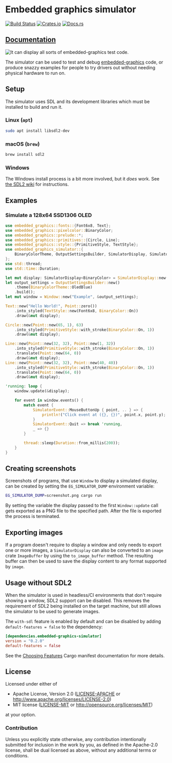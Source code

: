 # Embedded graphics simulator

[![Build Status](https://circleci.com/gh/jamwaffles/embedded-graphics/tree/master.svg?style=shield)](https://circleci.com/gh/jamwaffles/embedded-graphics/tree/master)
[![Crates.io](https://img.shields.io/crates/v/embedded-graphics-simulator.svg)](https://crates.io/crates/embedded-graphics-simulator)
[![Docs.rs](https://docs.rs/embedded-graphics-simulator/badge.svg)](https://docs.rs/embedded-graphics-simulator)

## [Documentation](https://docs.rs/embedded-graphics-simulator)

![It can display all sorts of embedded-graphics test code.](https://raw.githubusercontent.com/jamwaffles/embedded-graphics/master/assets/simulator-demo.png)

The simulator can be used to test and debug
[embedded-graphics](https://crates.io/crates/embedded-graphics) code, or produce snazzy examples
for people to try drivers out without needing physical hardware to run on.

## Setup

The simulator uses SDL and its development libraries which must be installed to build and run
it.

### Linux (`apt`)

```bash
sudo apt install libsdl2-dev
```

### macOS (`brew`)

```bash
brew install sdl2
```

### Windows

The Windows install process is a bit more involved, but it _does_ work. See [the SDL2
wiki](https://wiki.libsdl.org/Installation#WinRT.2FWindows_8.2FWinPhone) for instructions.

## Examples

### Simulate a 128x64 SSD1306 OLED

```rust
use embedded_graphics::fonts::{Font6x8, Text};
use embedded_graphics::pixelcolor::BinaryColor;
use embedded_graphics::prelude::*;
use embedded_graphics::primitives::{Circle, Line};
use embedded_graphics::style::{PrimitiveStyle, TextStyle};
use embedded_graphics_simulator::{
    BinaryColorTheme, OutputSettingsBuilder, SimulatorDisplay, SimulatorEvent, Window,
};
use std::thread;
use std::time::Duration;

let mut display: SimulatorDisplay<BinaryColor> = SimulatorDisplay::new(Size::new(128, 64));
let output_settings = OutputSettingsBuilder::new()
    .theme(BinaryColorTheme::OledBlue)
    .build();
let mut window = Window::new("Example", &output_settings);

Text::new("Hello World!", Point::zero())
    .into_styled(TextStyle::new(Font6x8, BinaryColor::On))
    .draw(&mut display);

Circle::new(Point::new(65, 1), 63)
    .into_styled(PrimitiveStyle::with_stroke(BinaryColor::On, 1))
    .draw(&mut display);

Line::new(Point::new(32, 32), Point::new(1, 32))
    .into_styled(PrimitiveStyle::with_stroke(BinaryColor::On, 1))
    .translate(Point::new(64, 0))
    .draw(&mut display);
Line::new(Point::new(32, 32), Point::new(40, 40))
    .into_styled(PrimitiveStyle::with_stroke(BinaryColor::On, 1))
    .translate(Point::new(64, 0))
    .draw(&mut display);

'running: loop {
    window.update(&display);

    for event in window.events() {
        match event {
            SimulatorEvent::MouseButtonUp { point, .. } => {
                println!("Click event at ({}, {})", point.x, point.y);
            }
            SimulatorEvent::Quit => break 'running,
            _ => {}
        }

        thread::sleep(Duration::from_millis(200));
    }
}
```

## Creating screenshots

Screenshots of programs, that use `Window` to display a simulated display, can be created by
setting the `EG_SIMULATOR_DUMP` environment variable:

```bash
EG_SIMULATOR_DUMP=screenshot.png cargo run
```

By setting the variable the display passed to the first `Window::update` call gets exported as a
PNG file to the specified path. After the file is exported the process is terminated.

## Exporting images

If a program doesn't require to display a window and only needs to export one or more images, a
`SimulatorDisplay` can also be converted to an `image` crate `ImageBuffer` by using the
`to_image_buffer` method. The resulting buffer can then be used to save the display content to
any format supported by `image`.

## Usage without SDL2

When the simulator is used in headless/CI environments that don't require showing a window, SDL2
support can be disabled. This removes the requirement of SDL2 being installed on the target machine,
but still allows the simulator to be used to generate images.

The `with-sdl` feature is enabled by default and can be disabled by adding `default-features = false` to the dependency:

```toml
[dependencies.embedded-graphics-simulator]
version = "0.2.0"
default-features = false
```

See the [Choosing
Features](https://doc.rust-lang.org/cargo/reference/specifying-dependencies.html#choosing-features)
Cargo manifest documentation for more details.

## License

Licensed under either of

- Apache License, Version 2.0 ([LICENSE-APACHE](LICENSE-APACHE) or http://www.apache.org/licenses/LICENSE-2.0)
- MIT license ([LICENSE-MIT](LICENSE-MIT) or http://opensource.org/licenses/MIT)

at your option.

### Contribution

Unless you explicitly state otherwise, any contribution intentionally submitted for inclusion in the
work by you, as defined in the Apache-2.0 license, shall be dual licensed as above, without any
additional terms or conditions.
